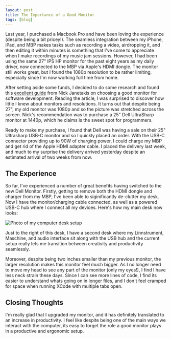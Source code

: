 ```yaml
---
layout: post
title: The Importance of a Good Monitor
tags: [blog]
---
```


Last year, I purchased a Macbook Pro and have been loving the experience (despite being a bit pricey!). The seamless integration between my iPhone, iPad, and MBP makes tasks such as recording a video, airdropping it, and then editing it within minutes is something that I've come to appreciate when I make recordings of my music jam sessions. However, I had been using the same 27" IPS HP monitor for the past eight years as my daily driver, now connected to the MBP via Apple's HDMI dongle. The monitor still works great, but I found the 1080p resolution to be rather limiting, especially since I'm now working full time from home.
 
 After setting aside some funds, I decided to do some research and found this [excellent guide](https://nickjanetakis.com/blog/how-to-pick-a-good-monitor-for-software-development) from Nick Janetakis on choosing a good monitor for software development. Reading the article, I was surprised to discover how little I knew about monitors and resolutions. It turns out that despite being 27", my old monitor was 1080p and so the picture was stretched across the screen. Nick's recommendation was to purchase a 25" Dell UltraSharp monitor at 1440p, which he claims is the sweet spot for programmers. 
 
 Ready to make my purchase, I found that Dell was having a sale on their 25" Ultrasharp USB-C monitor and so I quickly placed an order. With the USB-C connector providing up to 90W of charging power, I could charge my MBP and get rid of the Apple HDMI adapter cable. I placed the delivery last week, and much to my surprise the delivery arrived yesterday despite an estimated arrival of two weeks from now.
 
## The Experience
 
 So far, I've experienced a number of great benefits having switched to the new Dell Monitor. Firstly, getting to remove both the HDMI dongle and charger from my MBP, I've been able to siginificantly de-clutter my desk. Now I have the monitor/charging cable connected, as well as a powered USB-C hub where I connect all my devices. Here's how my main desk now looks:
 
 ![Photo of my computer desk setup](https://markjames.dev/img/posts/new-setup.jpg "My computer desk")
 
 Just to the right of this desk, I have a second desk where my Linnstrument, Maschine, and audio interface sit along with the USB hub and the current setup really lets me transition between creativity and productivity seamlessly.
 
 Moreover, despite being two inches smaller than my previous monitor, the larger resolution makes this monitor feel much bigger. As I no longer need to move my head to see any part of the monitor (only my eyes!), I find I have less neck strain these days. Since I can see more lines of code, I find its easier to understand whats going on in longer files, and I don't feel cramped for space when running XCode with multiple tabs open.
 
## Closing Thoughts

I'm really glad that I upgraded my monitor, and it has definitely translated to an increase in productivity. I feel like despite being one of the main ways we interact with the computer, its easy to forget the role a good monitor plays in a productive and ergonomic setup. 